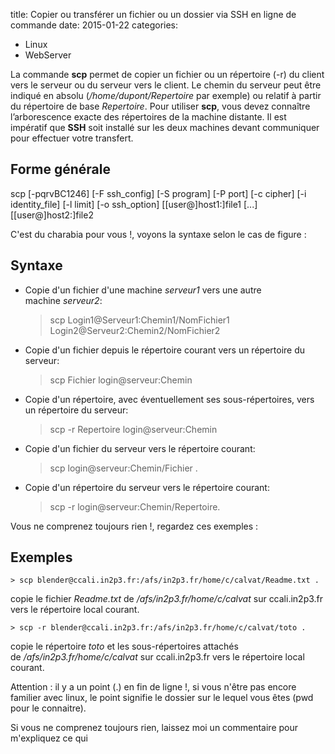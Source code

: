 title: Copier ou transférer un fichier ou un dossier via SSH en ligne de commande
date: 2015-01-22
categories: 
- Linux
- WebServer


La commande **scp** permet de copier un fichier ou un répertoire (-r) du client vers le serveur ou du serveur vers le client. Le chemin du serveur peut être indiqué en absolu (_/home/dupont/Repertoire_ par exemple) ou relatif à partir du répertoire de base _Repertoire_. Pour utiliser **scp**, vous devez connaître l’arborescence exacte des répertoires de la machine distante. Il est impératif que **SSH** soit installé sur les deux machines devant communiquer pour effectuer votre transfert.


## Forme générale


scp [-pqrvBC1246] [-F ssh_config] [-S program] [-P port] [-c cipher] [-i identity_file] [-l limit] [-o ssh_option] [[user@]host1:]file1 [...] [[user@]host2:]file2

C'est du charabia pour vous !, voyons la syntaxe selon le cas de figure :


## Syntaxe





	
  * Copie d'un fichier d'une machine _serveur1_ vers une autre machine _serveur2_:

    
    > scp Login1@Serveur1:Chemin1/NomFichier1 Login2@Serveur2:Chemin2/NomFichier2




	
  * Copie d'un fichier depuis le répertoire courant vers un répertoire du serveur:

    
    > scp Fichier login@serveur:Chemin




	
  * Copie d'un répertoire, avec éventuellement ses sous-répertoires, vers un répertoire du serveur:

    
    > scp -r Repertoire login@serveur:Chemin




	
  * Copie d'un fichier du serveur vers le répertoire courant:

    
    > scp login@serveur:Chemin/Fichier .




	
  * Copie d'un répertoire du serveur vers le répertoire courant:

    
    > scp -r login@serveur:Chemin/Repertoire.





Vous ne comprenez toujours rien !, regardez ces exemples :


## Exemples



    
    > scp blender@ccali.in2p3.fr:/afs/in2p3.fr/home/c/calvat/Readme.txt .


copie le fichier _Readme.txt_ de _/afs/in2p3.fr/home/c/calvat_ sur ccali.in2p3.fr vers le répertoire local courant.

    
    > scp -r blender@ccali.in2p3.fr:/afs/in2p3.fr/home/c/calvat/toto .


copie le répertoire _toto_ et les sous-répertoires attachés de _/afs/in2p3.fr/home/c/calvat_ sur ccali.in2p3.fr vers le répertoire local courant.

Attention : il y a un point (.) en fin de ligne !, si vous n'être pas encore familier avec linux, le point signifie le dossier sur le lequel vous êtes (pwd pour le connaitre).

Si vous ne comprenez toujours rien, laissez moi un commentaire pour m'expliquez ce qui

